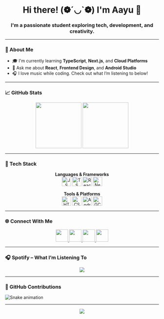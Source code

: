 <h1 align="center">Hi there! (❁´◡`❁) I'm <b>Aayu</b> 👋</h1>
<h3 align="center">I'm a passionate student exploring tech, development, and creativity.</h3>

---

### 🧠 About Me

- 🎓 I'm currently learning **TypeScript**, **Next.js**, and **Cloud Platforms**
- 💬 Ask me about **React**, **Frontend Design**, and **Android Studio**
- 🎧 I love music while coding. Check out what I’m listening to below!

---

### 📈 GitHub Stats

<div align="center">
  <img src="https://github-readme-stats.vercel.app/api?username=JUCILY117&show_icons=true&theme=dracula&include_all_commits=true&count_private=true" height="150"/>
  <img src="https://github-readme-stats.vercel.app/api/top-langs/?username=JUCILY117&layout=compact&theme=dracula&langs_count=6&card_width=300&custom_title=Languages%20I%20Use" height="150"/>
</div>

---

### 🧰 Tech Stack

<div align="center">
  
**Languages & Frameworks**  
<img src="https://cdn.jsdelivr.net/gh/devicons/devicon/icons/javascript/javascript-original.svg" height="30" alt="JS"/>
<img src="https://cdn.jsdelivr.net/gh/devicons/devicon/icons/typescript/typescript-original.svg" height="30" alt="TS"/>
<img src="https://cdn.jsdelivr.net/gh/devicons/devicon/icons/react/react-original.svg" height="30" alt="React"/>
<img src="https://cdn.jsdelivr.net/gh/devicons/devicon/icons/nextjs/nextjs-original.svg" height="30" alt="Next.js"/>

**Tools & Platforms**  
<img src="https://cdn.jsdelivr.net/gh/devicons/devicon/icons/html5/html5-original.svg" height="30" alt="HTML"/>
<img src="https://cdn.jsdelivr.net/gh/devicons/devicon/icons/css3/css3-original.svg" height="30" alt="CSS"/>
<img src="https://cdn.jsdelivr.net/gh/devicons/devicon/icons/androidstudio/androidstudio-original.svg" height="30" alt="Android Studio"/>
<img src="https://cdn.jsdelivr.net/gh/devicons/devicon/icons/googlecloud/googlecloud-original.svg" height="30" alt="GCP"/>

</div>

---

### 🌐 Connect With Me

<div align="center">
  <a href="https://www.linkedin.com" target="_blank">
    <img src="https://raw.githubusercontent.com/maurodesouza/profile-readme-generator/master/src/assets/icons/social/linkedin/default.svg" width="40" height="40" />
  </a>
  <a href="https://discord.com" target="_blank">
    <img src="https://raw.githubusercontent.com/maurodesouza/profile-readme-generator/master/src/assets/icons/social/discord/default.svg" width="40" height="40" />
  </a>
  <a href="https://youtube.com" target="_blank">
    <img src="https://raw.githubusercontent.com/maurodesouza/profile-readme-generator/master/src/assets/icons/social/youtube/default.svg" width="40" height="40" />
  </a>
  <a href="https://twitch.tv" target="_blank">
    <img src="https://raw.githubusercontent.com/maurodesouza/profile-readme-generator/master/src/assets/icons/social/twitch/default.svg" width="40" height="40" />
  </a>
</div>

---

### 🎧 Spotify – What I’m Listening To

<div align="center">
  <a href="https://open.spotify.com/user/ctcv9kcrrch2lf4xra023d4f7" target="_blank">
    <img src="https://spotify-github-profile.vercel.app/api/view?uid=ctcv9kcrrch2lf4xra023d4f7&cover_image=true&theme=default&show_offline=false&background_color=121212&bar_color=1DB954&bar_color_cover=false" />
  </a>
</div>

---

### 🐍 GitHub Contributions

<!-- This snake animation works if enabled in your GitHub repo settings and the file exists -->
![Snake animation](https://github.com/JUCILY117/JUCILY117/blob/output/github-contribution-grid-snake.svg)

---

<div align="center">
  <img src="https://capsule-render.vercel.app/api?type=waving&color=gradient&height=100&section=footer"/>
</div>
